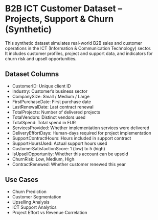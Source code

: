 # B2B ICT Customer Dataset – Projects, Support & Churn (Synthetic)

This synthetic dataset simulates real-world B2B sales and customer operations in the ICT (Information & Communication Technology) sector.  
It includes customer profiles, project and support data, and indicators for churn risk and upsell opportunities.

## Dataset Columns

- CustomerID: Unique client ID
- Industry: Customer’s business sector
- CompanySize: Small / Medium / Large
- FirstPurchaseDate: First purchase date
- LastRenewalDate: Last contract renewal
- TotalProjects: Number of delivered projects
- TotalVendors: Distinct vendors used
- TotalSpend: Total spend in EUR
- ServicesProvided: Whether implementation services were delivered
- DeliveryEffortDays: Human-days required for project implementation
- SupportContractHours: Hours included in support contract
- SupportHoursUsed: Actual support hours used
- CustomerSatisfactionScore: 1 (low) to 5 (high)
- IsUpsellOpportunity: Whether this account can be upsold
- ChurnRisk: Low, Medium, High
- ContractRenewed: Whether customer renewed this year

## Use Cases

- Churn Prediction
- Customer Segmentation
- Upselling Analysis
- ICT Support Analytics
- Project Effort vs Revenue Correlation